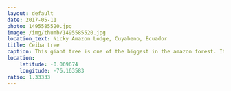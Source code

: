```yaml
---
layout: default
date: 2017-05-11
photo: 1495585520.jpg
image: /img/thumb/1495585520.jpg
location_text: Nicky Amazon Lodge, Cuyabeno, Ecuador
title: Ceiba tree
caption: This giant tree is one of the biggest in the amazon forest. It is the same familly tree than the ones venered by the Mayans. Here the indegenous people believe that the spirit of a good person once he passes away will go to the top of the tree and the bad ones will stay at the bottom. That is also why you will not see a mother with a baby walking pass such tree.
location:
    latitude: -0.069674
    longitude: -76.163583
ratio: 1.33333
---
```

